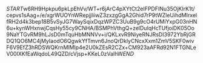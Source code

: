 $START$w6RH9Hpkpu6pkLpEhVv/WT+r6jArC4pXYtCt2eIFPDFINu35OjKlrK1t/cepvs1sAag+/e/xgrWUOYnWRepjjliiwZ3zxzgGgA2Ghid7rP9tWZleUihdMIrxelfRH2d4k3bep18B5vSyJG7WaySqixDqzWPZC3UuB9g9cO4rUMiYxpG03nHN6u+kynWHxnwjCqsHy55cy9CNHA/BSMPhVthgQ+zelDuIqHcTUfjoiDK05Oo9NaYTGvRM9hLJsD0mTquHbMNNVv+i/QKLxvR9NiyeRNJRsDI3972YbRjGRDQ1QO6MC4jMyIaodO6QgwkYfTmvn6JnoQrDklyCNcxXxm1ZmV5SKF0wivF6V9EfZ3hRDSWQKrnMlMIp4e2U0kZEsR2CZx+CM923aAFRd92N1FTGNLeV00IXKfEaWqdoL49QZD/cVjsp+KKeL0zVaIhW$END$